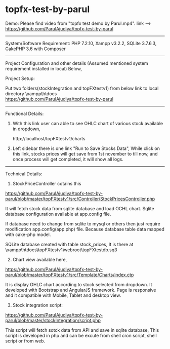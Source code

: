 # topfx-test-by-parul

Demo: Please find video from "topfx test demo by Parul.mp4". link --> https://github.com/ParulAjudiya/topfx-test-by-parul

----------------------------------------------------------------------------------------------------------------------

System/Software Requirement:
PHP 7.2.10, Xampp v3.2.2, SQLite 3.7.6.3, CakePHP 3.6 with Composer

----------------------------------------------------------------------------------------------------------------------

Project Configuration and other details (Assumed mentioned system requirement installed in local) Below,

Project Setup:

   Put two folders(stockIntegration and topFXtestv1) from below link to local directory \xampp\htdocs\
    https://github.com/ParulAjudiya/topfx-test-by-parul

----------------------------------------------------------------------------------------------------------------------


Functional Details:

   1. With this link user can able to see OHLC chart of various stock available in dropdown, 
   
        http://localhost/topFXtestv1/charts

   2. Left sidebar there is one link "Run to Save Stocks Data", While click on this link, 
       stocks prices will get save from 1st november to till now, and once process will get completed, it will show all logs.

----------------------------------------------------------------------------------------------------------------------

Technical Details:

   1. StockPriceController cotains this
   
   https://github.com/ParulAjudiya/topfx-test-by-parul/blob/master/topFXtestv1/src/Controller/StockPricesController.php
   
   It will fetch stock data from sqlite database and load OCHL chart.
   Sqlite database configuration available at app.config file.
   
   If database need to change from sqlite to mysql or others then just require modification app.config(app.php) file. Because database table data mapped with cake-php model.
   
   SQLite database created with table stock_prices, It is there at \xampp\htdocs\topFXtestv1\webroot\topFXtestdb.sq3
   
   2. Chart view available here, 
   
   https://github.com/ParulAjudiya/topfx-test-by-parul/blob/master/topFXtestv1/src/Template/Charts/index.ctp
    
   It is display OHLC chart according to stock selected from dropdown. It developed with Bootstrap and AngularJS framework.
   Page is responsive and it compatible with Mobile, Tablet and desktop view.
   
   
   
   3. Stock integration script:
   
   https://github.com/ParulAjudiya/topfx-test-by-parul/blob/master/stockIntegration/script.php
   
   This script will fetch sotck data from API and save in sqlite database, This script is developed in php and can be excute from  shell cron script, shell script or from web.
